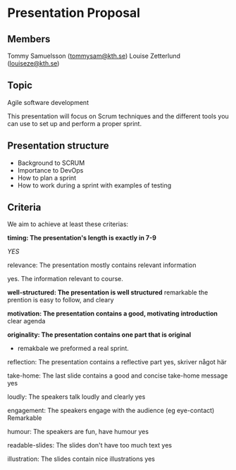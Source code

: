# Presentation Proposal
## Members
Tommy Samuelsson (tommysam@kth.se)
Louise Zetterlund (louiseze@kth.se)

## Topic
Agile software development

This presentation will focus on Scrum techniques and the different tools you can use to set up and perform a proper sprint.

## Presentation structure
  - Background to SCRUM
  - Importance to DevOps
  - How to plan a sprint
  - How to work during a sprint with examples of testing


## Criteria

We aim to achieve at least these criterias:

**timing: The presentation's length is exactly in 7-9**

*YES*

relevance: The presentation mostly contains relevant information

yes. The information relevant to course.

**well-structured: The presentation is well structured**
remarkable 
the prention is easy to follow,  and cleary 

**motivation: The presentation contains a good, motivating introduction**
clear agenda

**originality: The presentation contains one part that is original**
* remakbale we preformed a real sprint. 

reflection: The presentation contains a reflective part
yes, skriver något här

take-home: The last slide contains a good and concise take-home message
yes

loudly: The speakers talk loudly and clearly
yes

engagement: The speakers engage with the audience (eg eye-contact)
Remarkable

humour: The speakers are fun, have humour
yes

readable-slides: The slides don't have too much text
yes

illustration: The slides contain nice illustrations
yes